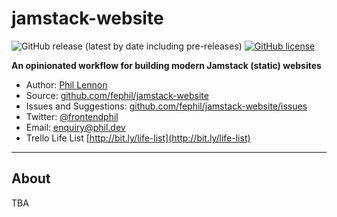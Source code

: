 # jamstack-website

![GitHub release (latest by date including pre-releases)](https://img.shields.io/github/v/release/fephil/jamstack-website?include_prereleases) [![GitHub license](https://img.shields.io/github/license/fephil/jamstack-website)](https://github.com/fephil/jamstack-website/blob/main/LICENSE)

**An opinionated workflow for building modern Jamstack (static) websites**

* Author: [Phil Lennon](https://phil.dev)
* Source: [github.com/fephil/jamstack-website](https://github.com/fephil/jamstack-website)
* Issues and Suggestions: [github.com/fephil/jamstack-website/issues](https://github.com/fephil/jamstack-website/issues)
* Twitter: [@frontendphil](https://twitter.com/frontendphil)
* Email: [enquiry@phil.dev](mailto:enquiry@phil.dev)
* Trello Life List [http://bit.ly/life-list](http://bit.ly/life-list)

***

## About

TBA
